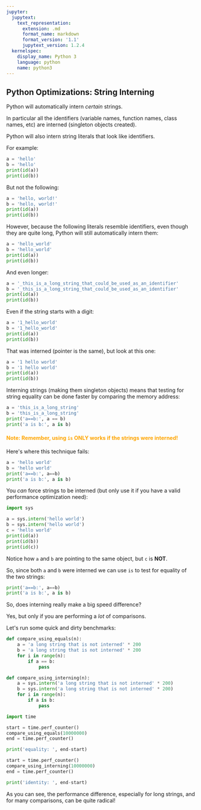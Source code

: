 ```yaml
---
jupyter:
  jupytext:
    text_representation:
      extension: .md
      format_name: markdown
      format_version: '1.1'
      jupytext_version: 1.2.4
  kernelspec:
    display_name: Python 3
    language: python
    name: python3
---
```


## Python Optimizations: String Interning


Python will automatically intern *certain* strings.

In particular all the identifiers (variable names, function names, class names, etc) are interned (singleton objects created).

Python will also intern string literals that look like identifiers.

For example:

```python
a = 'hello'
b = 'hello'
print(id(a))
print(id(b))
```

But not the following:

```python
a = 'hello, world!'
b = 'hello, world!'
print(id(a))
print(id(b))
```

However, because the following literals resemble identifiers, even though they are quite long, Python will still automatically intern them:

```python
a = 'hello_world'
b = 'hello_world'
print(id(a))
print(id(b))
```

And even longer:

```python
a = '_this_is_a_long_string_that_could_be_used_as_an_identifier'
b = '_this_is_a_long_string_that_could_be_used_as_an_identifier'
print(id(a))
print(id(b))
```

Even if the string starts with a digit:

```python
a = '1_hello_world'
b = '1_hello_world'
print(id(a))
print(id(b))
```

That was interned (pointer is the same), but look at this one:

```python
a = '1 hello world'
b = '1 hello world'
print(id(a))
print(id(b))
```

Interning strings (making them singleton objects) means that testing for string equality can be done faster by comparing the memory address:

```python
a = 'this_is_a_long_string'
b = 'this_is_a_long_string'
print('a==b:', a == b)
print('a is b:', a is b)
```

#### <font color="orange">Note: Remember, using `is` ONLY works if the strings were interned!</font>

Here's where this technique fails:

```python
a = 'hello world'
b = 'hello world'
print('a==b:', a==b)
print('a is b:', a is b)
```

You *can* force strings to be interned (but only use it if you have a valid performance optimization need):

```python
import sys
```

```python
a = sys.intern('hello world')
b = sys.intern('hello world')
c = 'hello world'
print(id(a))
print(id(b))
print(id(c))
```

Notice how `a` and `b` are pointing to the same object, but `c` is **NOT**.

So, since both `a` and `b` were interned we can use `is` to test for equality of the two strings:

```python
print('a==b:', a==b)
print('a is b:', a is b)
```

So, does interning really make a big speed difference?

Yes, but only if you are performing a *lot* of comparisons.


Let's run some quick and dirty benchmarks:

```python
def compare_using_equals(n):
    a = 'a long string that is not interned' * 200
    b = 'a long string that is not interned' * 200
    for i in range(n):
        if a == b:
            pass
```

```python
def compare_using_interning(n):
    a = sys.intern('a long string that is not interned' * 200)
    b = sys.intern('a long string that is not interned' * 200)
    for i in range(n):
        if a is b:
            pass
```

```python
import time

start = time.perf_counter()
compare_using_equals(10000000)
end = time.perf_counter()

print('equality: ', end-start)

```

```python
start = time.perf_counter()
compare_using_interning(10000000)
end = time.perf_counter()

print('identity: ', end-start)
```

As you can see, the performance difference, especially for long strings, and for many comparisons, can be quite radical!
